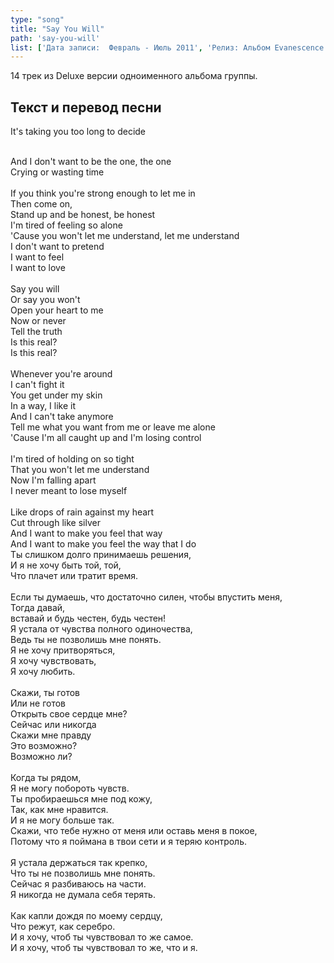 ```yaml
---
type: "song"
title: "Say You Will"
path: 'say-you-will'
list: ['Дата записи:  Февраль - Июль 2011', 'Релиз: Альбом Evanescence', 'Продолжительность: 3:43']
---
```


14 трек из Deluxe версии одноименного альбома группы.



## <i class="fas fa-dove"></i> Текст и перевод песни

<div class="song-wrap">

<div class="song-lyric">
    
 It's taking you too long to decide 

  <br/>
  And I don't want to be the one, the one 

  <br/>
  Crying or wasting time 

  <br/>
<br/>
  If you think you're strong enough to let me in 

  <br/>
  Then come on, 

  <br/>
  Stand up and be honest, be honest 

  <br/>
  I'm tired of feeling so alone 

  <br/>
  'Cause you won't let me understand, let me understand 

  <br/>
  I don't want to pretend 

  <br/>
  I want to feel 

  <br/>
  I want to love 

  <br/>
<br/>
  Say you will 

  <br/>
  Or say you won't 

  <br/>
  Open your heart to me 

  <br/>
  Now or never 

  <br/>
  Tell the truth 

  <br/>
  Is this real? 

  <br/>
  Is this real? 

  <br/>
<br/>
  Whenever you're around 

  <br/>
  I can't fight it 

  <br/>
  You get under my skin 

  <br/>
  In a way, I like it 

  <br/>
  And I can't take anymore 

  <br/>
  Tell me what you want from me or leave me alone 

  <br/>
  'Cause I'm all caught up and I'm losing control 

  <br/>
<br/>
  I'm tired of holding on so tight 

  <br/>
  That you won't let me understand 

  <br/>
  Now I'm falling apart 

  <br/>
  I never meant to lose myself 

  <br/>
<br/>
  Like drops of rain against my heart 

  <br/>
  Cut through like silver 

  <br/>
  And I want to make you feel that way 

  <br/>
  And I want to make you feel the way that I do
  
  </div>

<div class="song-lyric">
    Ты слишком долго принимаешь решения, 

  <br/>
  И я не хочу быть той, той, 

  <br/>
  Что плачет или тратит время.

  <br/>
<br/>
  Если ты думаешь, что достаточно силен, чтобы впустить меня, 

  <br/>
  Тогда давай, 

  <br/>
  вставай и будь честен, будь честен!

  <br/>
  Я устала от чувства полного одиночества, 

  <br/>
  Ведь ты не позволишь мне понять.

  <br/>
  Я не хочу притворяться, 

  <br/>
  Я хочу чувствовать, 

  <br/>
  Я хочу любить.

  <br/>
<br/>
  Скажи, ты готов

  <br/>
  Или не готов

  <br/>
  Открыть свое сердце мне?

  <br/>
  Сейчас или никогда

  <br/>
  Скажи мне правду

  <br/>
  Это возможно?

  <br/>
  Возможно ли?

  <br/>
<br/>
  Когда ты рядом, 

  <br/>
  Я не могу побороть чувств.

  <br/>
  Ты пробираешься мне под кожу, 

  <br/>
  Так, как мне нравится.

  <br/>
  И я не могу больше так.

  <br/>
  Скажи, что тебе нужно от меня или оставь меня в покое, 

  <br/>
  Потому что я поймана в твои сети и я теряю контроль.

  <br/>
<br/>
  Я устала держаться так крепко, 

  <br/>
  Что ты не позволишь мне понять.

  <br/>
  Сейчас я разбиваюсь на части.

  <br/>
  Я никогда не думала себя терять.

  <br/>
<br/>
  Как капли дождя по моему сердцу, 

  <br/>
  Что режут, как серебро.

  <br/>
  И я хочу, чтоб ты чувствовал то же самое.

  <br/>
  И я хочу, чтоб ты чувствовал то же, что и я.
  </div>

</div>
    
